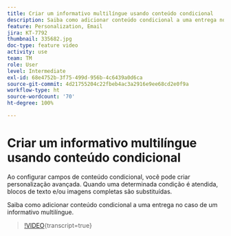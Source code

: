 ```yaml
---
title: Criar um informativo multilíngue usando conteúdo condicional
description: Saiba como adicionar conteúdo condicional a uma entrega no caso de um informativo multilíngue.
feature: Personalization, Email
jira: KT-7792
thumbnail: 335682.jpg
doc-type: feature video
activity: use
team: TM
role: User
level: Intermediate
exl-id: 68e4752b-3f75-499d-956b-4c6439a0d6ca
source-git-commit: 4d21755204c22fbeb4ac3a2916e9ee68cd2e0f9a
workflow-type: ht
source-wordcount: '70'
ht-degree: 100%

---
```


# Criar um informativo multilíngue usando conteúdo condicional

Ao configurar campos de conteúdo condicional, você pode criar personalização avançada. Quando uma determinada condição é atendida, blocos de texto e/ou imagens completas são substituídas.

Saiba como adicionar conteúdo condicional a uma entrega no caso de um informativo multilíngue.

>[!VIDEO](https://video.tv.adobe.com/v/3446716?quality=12&learn=on&captions=por_br){transcript=true}

